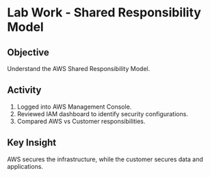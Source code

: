 # Lab Work - Shared Responsibility Model

## Objective
Understand the AWS Shared Responsibility Model.

## Activity
1. Logged into AWS Management Console.
2. Reviewed IAM dashboard to identify security configurations.
3. Compared AWS vs Customer responsibilities.

## Key Insight
AWS secures the infrastructure, while the customer secures data and applications.  
